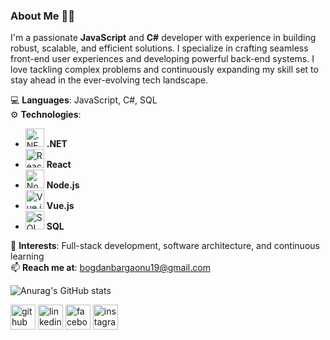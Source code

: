 ### About Me 👨‍💻

I'm a passionate **JavaScript** and **C#** developer with experience in building robust, scalable, and efficient solutions. I specialize in crafting seamless front-end user experiences and developing powerful back-end systems. I love tackling complex problems and continuously expanding my skill set to stay ahead in the ever-evolving tech landscape.

💻 **Languages**: JavaScript, C#, SQL  
⚙️ **Technologies**:  
- [<img width="30" height="30" src="https://img.icons8.com/color/48/net-framework.png" alt=".NET"/>](https://dotnet.microsoft.com/) **.NET**
- [<img src="https://img.icons8.com/ultraviolet/40/000000/react.png" alt="React" width="30"/>](https://react.dev/) **React**
- [<img src="https://img.icons8.com/color/48/000000/nodejs.png" alt="Node.js" width="30"/>](https://nodejs.org/) **Node.js**  
- [<img src="https://img.icons8.com/color/48/000000/vue-js.png" alt="Vue.js" width="30"/>](https://vuejs.org/) **Vue.js**
- [<img src="https://i.pinimg.com/originals/32/a0/3a/32a03aee0c76419ec5bde950a62883bc.png" alt="SQL.js" width="30"/>](https://vuejs.org/) **SQL**

🚀 **Interests**: Full-stack development, software architecture, and continuous learning  
📫 **Reach me at**: bogdanbargaonu19@gmail.com

![Anurag's GitHub stats](https://github-readme-stats.vercel.app/api?username=bogdanbargaoanu)

[<img src='https://cdn.jsdelivr.net/npm/simple-icons@3.0.1/icons/github.svg' alt='github' height='40'>](https://github.com/bogdanbargaoanu)  [<img src='https://cdn.jsdelivr.net/npm/simple-icons@3.0.1/icons/linkedin.svg' alt='linkedin' height='40'>](https://www.linkedin.com/in/bogdan-bargaoanu-598478211/)  [<img src='https://cdn.jsdelivr.net/npm/simple-icons@3.0.1/icons/facebook.svg' alt='facebook' height='40'>](https://www.facebook.com/bogdan.bargaoanu.9)  [<img src='https://cdn.jsdelivr.net/npm/simple-icons@3.0.1/icons/instagram.svg' alt='instagram' height='40'>](https://www.instagram.com/bogdanbargaoanu/)  
